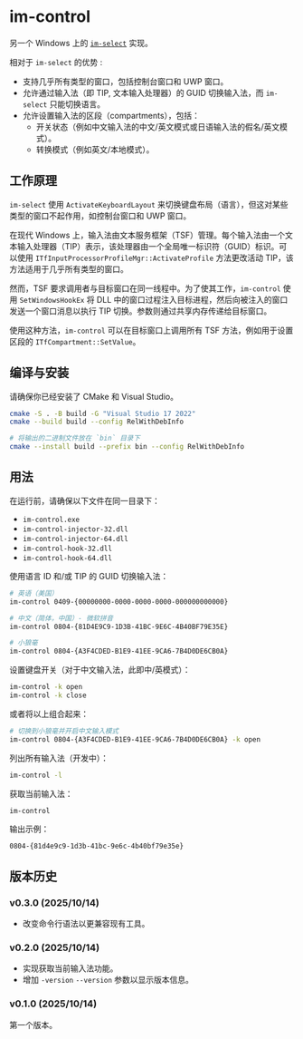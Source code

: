 # im-control

另一个 Windows 上的 [`im-select`](https://github.com/daipeihust/im-select) 实现。

相对于 `im-select` 的优势 :

- 支持几乎所有类型的窗口，包括控制台窗口和 UWP 窗口。
- 允许通过输入法（即 TIP, 文本输入处理器）的 GUID 切换输入法，而 `im-select` 只能切换语言。
- 允许设置输入法的区段（compartments），包括：
  - 开关状态（例如中文输入法的中文/英文模式或日语输入法的假名/英文模式）。
  - 转换模式（例如英文/本地模式）。

## 工作原理

`im-select` 使用 `ActivateKeyboardLayout` 来切换键盘布局（语言），但这对某些类型的窗口不起作用，如控制台窗口和 UWP 窗口。

在现代 Windows 上，输入法由文本服务框架（TSF）管理。每个输入法由一个文本输入处理器（TIP）表示，该处理器由一个全局唯一标识符（GUID）标识。可以使用 `ITfInputProcessorProfileMgr::ActivateProfile` 方法更改活动 TIP，该方法适用于几乎所有类型的窗口。

然而，TSF 要求调用者与目标窗口在同一线程中。为了使其工作，`im-control` 使用 `SetWindowsHookEx` 将 DLL 中的窗口过程注入目标进程，然后向被注入的窗口发送一个窗口消息以执行 TIP 切换。参数则通过共享内存传递给目标窗口。

使用这种方法，`im-control` 可以在目标窗口上调用所有 TSF 方法，例如用于设置区段的 `ITfCompartment::SetValue`。

## 编译与安装

请确保你已经安装了 CMake 和 Visual Studio。

```bash
cmake -S . -B build -G "Visual Studio 17 2022"
cmake --build build --config RelWithDebInfo

# 将输出的二进制文件放在 `bin` 目录下
cmake --install build --prefix bin --config RelWithDebInfo
```

## 用法

在运行前，请确保以下文件在同一目录下：

- `im-control.exe`
- `im-control-injector-32.dll`
- `im-control-injector-64.dll`
- `im-control-hook-32.dll`
- `im-control-hook-64.dll`

使用语言 ID 和/或 TIP 的 GUID 切换输入法：

```bash
# 英语（美国）
im-control 0409-{00000000-0000-0000-0000-000000000000}

# 中文（简体，中国）- 微软拼音
im-control 0804-{81D4E9C9-1D3B-41BC-9E6C-4B40BF79E35E}

# 小狼毫
im-control 0804-{A3F4CDED-B1E9-41EE-9CA6-7B4D0DE6CB0A}
```

设置键盘开关（对于中文输入法，此即中/英模式）：

```bash
im-control -k open
im-control -k close
```

或者将以上组合起来：

```bash
# 切换到小狼毫并开启中文输入模式
im-control 0804-{A3F4CDED-B1E9-41EE-9CA6-7B4D0DE6CB0A} -k open
```

列出所有输入法（开发中）：

```bash
im-control -l
```

获取当前输入法：

```bash
im-control
```

输出示例：

```
0804-{81d4e9c9-1d3b-41bc-9e6c-4b40bf79e35e}
```

## 版本历史

### v0.3.0 (2025/10/14)

- 改变命令行语法以更兼容现有工具。

### v0.2.0 (2025/10/14)

- 实现获取当前输入法功能。
- 增加 `-version` `--version` 参数以显示版本信息。

### v0.1.0 (2025/10/14)

第一个版本。
